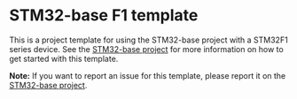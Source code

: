 # STM32-base F1 template

This is a project template for using the STM32-base project with a STM32F1 series device. See the [STM32-base project](https://github.com/STM32-base/STM32-base) for more information on how to get started with this template.

**Note:** If you want to report an issue for this template, please report it on the [STM32-base project](https://github.com/STM32-base/STM32-base).
